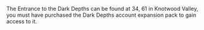 ---
---
The Entrance to the Dark Depths can be found at 34, 61 in Knotwood Valley, you must have purchased the Dark Depths account expansion pack to gain access to it.